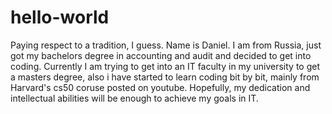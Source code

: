 # hello-world
Paying respect to a tradition, I guess.
Name is Daniel. I am from Russia, just got my bachelors degree in accounting and audit and decided to get into coding. Currently I am trying to get into an IT faculty in my university to get a masters degree, also i have started to learn coding bit by bit, mainly from Harvard's cs50 coruse posted on youtube. Hopefully, my dedication and intellectual abilities will be enough to achieve my goals in IT.
